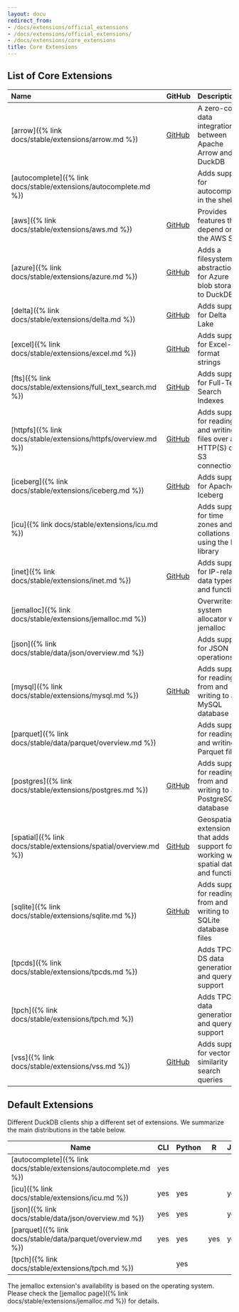 ```yaml
---
layout: docu
redirect_from:
- /docs/extensions/official_extensions
- /docs/extensions/official_extensions/
- /docs/extensions/core_extensions
title: Core Extensions
---
```


## List of Core Extensions

| Name                                                              | GitHub                                                                          | Description                                                                        | Autoloadable | Aliases                 |
| :---------------------------------------------------------------- | ------------------------------------------------------------------------------- | :--------------------------------------------------------------------------------- | :----------- | :---------------------- |
| [arrow]({% link docs/stable/extensions/arrow.md %})               | [<span class="github">GitHub</span>](https://github.com/duckdb/arrow)           | A zero-copy data integration between Apache Arrow and DuckDB                       | no           |                         |
| [autocomplete]({% link docs/stable/extensions/autocomplete.md %}) |                                                                                 | Adds support for autocomplete in the shell                                         | yes          |                         |
| [aws]({% link docs/stable/extensions/aws.md %})                   | [<span class="github">GitHub</span>](https://github.com/duckdb/duckdb-aws)      | Provides features that depend on the AWS SDK                                       | yes          |                         |
| [azure]({% link docs/stable/extensions/azure.md %})               | [<span class="github">GitHub</span>](https://github.com/duckdb/duckdb-azure)    | Adds a filesystem abstraction for Azure blob storage to DuckDB                     | yes          |                         |
| [delta]({% link docs/stable/extensions/delta.md %})               | [<span class="github">GitHub</span>](https://github.com/duckdb/duckdb-delta)    | Adds support for Delta Lake                                                        | yes          |                         |
| [excel]({% link docs/stable/extensions/excel.md %})               | [<span class="github">GitHub</span>](https://github.com/duckdb/duckdb-excel)    | Adds support for Excel-like format strings                                         | yes          |                         |
| [fts]({% link docs/stable/extensions/full_text_search.md %})      | [<span class="github">GitHub</span>](https://github.com/duckdb/duckdb-fts)      | Adds support for Full-Text Search Indexes                                          | yes          |                         |
| [httpfs]({% link docs/stable/extensions/httpfs/overview.md %})    | [<span class="github">GitHub</span>](https://github.com/duckdb/duckdb-httpfs)   | Adds support for reading and writing files over an HTTP(S) or S3 connection        | yes          | http, https, s3         |
| [iceberg]({% link docs/stable/extensions/iceberg.md %})           | [<span class="github">GitHub</span>](https://github.com/duckdb/duckdb-iceberg)  | Adds support for Apache Iceberg                                                    | no           |                         |
| [icu]({% link docs/stable/extensions/icu.md %})                   |                                                                                 | Adds support for time zones and collations using the ICU library                   | yes          |                         |
| [inet]({% link docs/stable/extensions/inet.md %})                 | [<span class="github">GitHub</span>](https://github.com/duckdb/duckdb-inet)     | Adds support for IP-related data types and functions                               | yes          |                         |
| [jemalloc]({% link docs/stable/extensions/jemalloc.md %})         |                                                                                 | Overwrites system allocator with jemalloc                                          | no           |                         |
| [json]({% link docs/stable/data/json/overview.md %})              |                                                                                 | Adds support for JSON operations                                                   | yes          |                         |
| [mysql]({% link docs/stable/extensions/mysql.md %})               | [<span class="github">GitHub</span>](https://github.com/duckdb/duckdb-mysql)    | Adds support for reading from and writing to a MySQL database                      | no           | mysql_scanner           |
| [parquet]({% link docs/stable/data/parquet/overview.md %})        |                                                                                 | Adds support for reading and writing Parquet files                                 | (built-in)   |                         |
| [postgres]({% link docs/stable/extensions/postgres.md %})         | [<span class="github">GitHub</span>](https://github.com/duckdb/duckdb-postgres) | Adds support for reading from and writing to a PostgreSQL database                 | yes          | postgres_scanner        |
| [spatial]({% link docs/stable/extensions/spatial/overview.md %})  | [<span class="github">GitHub</span>](https://github.com/duckdb/duckdb-spatial)  | Geospatial extension that adds support for working with spatial data and functions | no           |                         |
| [sqlite]({% link docs/stable/extensions/sqlite.md %})             | [<span class="github">GitHub</span>](https://github.com/duckdb/duckdb-sqlite)   | Adds support for reading from and writing to SQLite database files                 | yes          | sqlite_scanner, sqlite3 |
| [tpcds]({% link docs/stable/extensions/tpcds.md %})               |                                                                                 | Adds TPC-DS data generation and query support                                      | yes          |                         |
| [tpch]({% link docs/stable/extensions/tpch.md %})                 |                                                                                 | Adds TPC-H data generation and query support                                       | yes          |                         |
| [vss]({% link docs/stable/extensions/vss.md %})                   | [<span class="github">GitHub</span>](https://github.com/duckdb/duckdb-vss)      | Adds support for vector similarity search queries                                  | no           |                         |

## Default Extensions

Different DuckDB clients ship a different set of extensions.
We summarize the main distributions in the table below.

| Name                                                              | CLI | Python | R   | Java | Node.js |
| ----------------------------------------------------------------- | --- | ------ | --- | ---- | ------- |
| [autocomplete]({% link docs/stable/extensions/autocomplete.md %}) | yes |        |     |      |         |
| [icu]({% link docs/stable/extensions/icu.md %})                   | yes | yes    |     | yes  | yes     |
| [json]({% link docs/stable/data/json/overview.md %})              | yes | yes    |     | yes  | yes     |
| [parquet]({% link docs/stable/data/parquet/overview.md %})        | yes | yes    | yes | yes  | yes     |
| [tpch]({% link docs/stable/extensions/tpch.md %})                 |     | yes    |     |      |         |

The jemalloc extension's availability is based on the operating system.
Please check the [jemalloc page]({% link docs/stable/extensions/jemalloc.md %}) for details.
